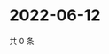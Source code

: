 # 2022-06-12

共 0 条

<!-- BEGIN WEIBO -->
<!-- 最后更新时间 Sun Jun 12 2022 13:11:13 GMT+0800 (China Standard Time) -->

<!-- END WEIBO -->
